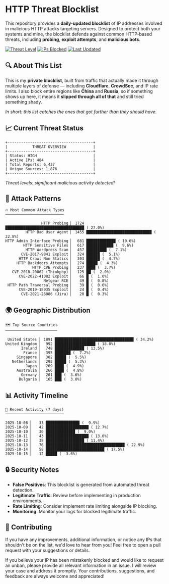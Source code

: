# HTTP Threat Blocklist

This repository provides a **daily-updated blocklist** of IP addresses involved in malicious HTTP attacks targeting servers. Designed to protect both your systems and mine, the blocklist defends against common HTTP-based threats, including **probing**, **exploit attempts**, and **malicious bots**.

[![Threat Level](https://img.shields.io/badge/Threat%20Level-HIGH-red)](.)
[![IPs Blocked](https://img.shields.io/badge/IPs%20Blocked-484-blue)](.)
[![Last Updated](https://img.shields.io/badge/Updated-2025--10--15-brightgreen)](.)

## 🔍 About This List

This is my **private blocklist**, built from traffic that actually made it through multiple layers of defense — including **Cloudflare**, **CrowdSec**, and IP rate limits. I also block entire regions like **China** and **Russia**, so if something shows up here, it means it **slipped through all of that** and still tried something shady.

*In short: this list catches the ones that got further than they should have.*

## 📈 Current Threat Status

```
+--------------------------------------+
|           THREAT OVERVIEW            |
+--------------------------------------+
| Status: HIGH                         |
| Active IPs: 484                      |
| Total Reports: 6,437                 |
| Unique Sources: 1,876                |
+--------------------------------------+
```

*Threat levels: significant malicious activity detected!*

## 🎯 Attack Patterns

```
🔥 Most Common Attack Types
──────────────────────────

                HTTP Probing ▏ 1724 ███████████████████████████████████ ( 27.0%)
         HTTP Bad User Agent ▏ 1455 █████████████████████████████ ( 22.8%)
HTTP Admin Interface Probing ▏  681 █████████████ ( 10.6%)
        HTTP Sensitive Files ▏  617 ████████████ (  9.6%)
         HTTP Wordpress Scan ▏  457 █████████ (  7.1%)
       CVE-2017-9841 Exploit ▏  324 ██████ (  5.1%)
      HTTP Crawl Non Statics ▏  303 ██████ (  4.7%)
     HTTP Backdoors Attempts ▏  274 █████ (  4.3%)
            HTTP CVE Probing ▏  237 ████ (  3.7%)
   CVE-2018-20062 (Thinkphp) ▏  125 ██ (  2.0%)
      CVE-2022-41082 Exploit ▏   66 █ (  1.0%)
                 Netgear RCE ▏   49 █ (  0.8%)
 HTTP Path Traversal Probing ▏   39 █ (  0.6%)
      CVE-2019-18935 Exploit ▏   24 █ (  0.4%)
       CVE-2021-26086 (Jira) ▏   20 █ (  0.3%)
```

## 🌍 Geographic Distribution

```
🗺️ Top Source Countries
───────────────────────

 United States ▏ 1891 ███████████████████████████████████ ( 34.2%)
United Kingdom ▏  992 ██████████████████ ( 18.0%)
       Ireland ▏  748 █████████████ ( 13.5%)
        France ▏  395 ███████ (  7.2%)
     Singapore ▏  302 █████ (  5.5%)
   Netherlands ▏  293 █████ (  5.3%)
         Japan ▏  269 ████ (  4.9%)
     Australia ▏  266 ████ (  4.8%)
       Germany ▏  201 ███ (  3.6%)
      Bulgaria ▏  165 ███ (  3.0%)
```

## 📊 Activity Timeline

```
📅 Recent Activity (7 days)
──────────────────────────

2025-10-08 ▏   33 ███████████████ (  9.9%)
2025-10-09 ▏   42 ███████████████████ ( 12.7%)
2025-10-10 ▏   30 █████████████ (  9.0%)
2025-10-11 ▏   43 ███████████████████ ( 13.0%)
2025-10-12 ▏   38 █████████████████ ( 11.4%)
2025-10-13 ▏   76 ███████████████████████████████████ ( 22.9%)
2025-10-14 ▏   58 ██████████████████████████ ( 17.5%)
2025-10-15 ▏   12 █████ (  3.6%)
```

## 🔒 Security Notes

- **False Positives**: This blocklist is generated from automated threat detection.
- **Legitimate Traffic**: Review before implementing in production environments.
- **Rate Limiting**: Consider implement rate limiting alongside IP blocking.
- **Monitoring**: Monitor your logs for blocked legitimate traffic.

## 🤝 Contributing

If you have any improvements, additional information, or notice any IPs that shouldn't be on the list, we'd love to hear from you! Feel free to open a pull request with your suggestions or details.

If you believe your IP has been mistakenly blocked and would like to request an unban, please provide all relevant information in an issue. I will review your case and address it promptly. Your contributions, suggestions, and feedback are always welcome and appreciated!